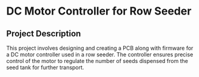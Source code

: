 # DC Motor Controller for Row Seeder

## Project Description
This project involves designing and creating a PCB along with firmware for a DC motor controller used in a row seeder.
The controller ensures precise control of the motor to regulate the number of seeds dispensed from the seed tank for further transport.
